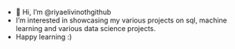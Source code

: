 - 👋 Hi, I’m @riyaelivinothgithub
- I’m interested in showcasing my various projects on sql, machine learning and various data science projects.
- Happy learning :)


<!---
riyaelivinothgithub/riyaelivinothgithub is a ✨ special ✨ repository because its `README.md` (this file) appears on your GitHub profile.
You can click the Preview link to take a look at your changes.
--->
